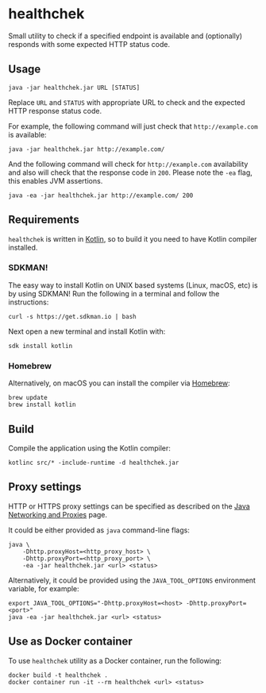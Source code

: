 # healthchek

Small utility to check if a specified endpoint is available and (optionally)
responds with some expected HTTP status code. 

## Usage

```
java -jar healthchek.jar URL [STATUS]
```

Replace `URL` and `STATUS` with appropriate URL to check and the expected HTTP
response status code.

For example, the following command will just check that `http://example.com` is
available:

```
java -jar healthchek.jar http://example.com/
```

And the following command will check for `http://example.com` availability and
also will check that the response code in `200`. Please note the `-ea` flag,
this enables JVM assertions.

```
java -ea -jar healthchek.jar http://example.com/ 200
```

## Requirements

`healthchek` is written in [Kotlin](https://kotlinlang.org/), so to build it you need
to have Kotlin compiler installed.

### SDKMAN!

The easy way to install Kotlin on UNIX based systems (Linux, macOS, etc) is by
using SDKMAN! Run the following in a terminal and follow the instructions:

```
curl -s https://get.sdkman.io | bash
```

Next open a new terminal and install Kotlin with:

```
sdk install kotlin
```

### Homebrew

Alternatively, on macOS you can install the compiler via
[Homebrew](https://brew.sh/):

```
brew update
brew install kotlin
```

## Build

Compile the application using the Kotlin compiler:

```
kotlinc src/* -include-runtime -d healthchek.jar
```

## Proxy settings

HTTP or HTTPS proxy settings can be specified as described on the [Java
Networking and
Proxies](https://docs.oracle.com/javase/8/docs/technotes/guides/net/proxies.html)
page.

It could be either provided as `java` command-line flags:

```
java \
    -Dhttp.proxyHost=<http_proxy_host> \
    -Dhttp.proxyPort=<http_proxy_port> \
    -ea -jar healthchek.jar <url> <status>
```

Alternatively, it could be provided using the `JAVA_TOOL_OPTIONS` environment
variable, for example:

```
export JAVA_TOOL_OPTIONS="-Dhttp.proxyHost=<host> -Dhttp.proxyPort=<port>"
java -ea -jar healthchek.jar <url> <status>
```

## Use as Docker container

To use `healthchek` utility as a Docker container, run the following:

```
docker build -t healthchek .
docker container run -it --rm healthchek <url> <status>
```
